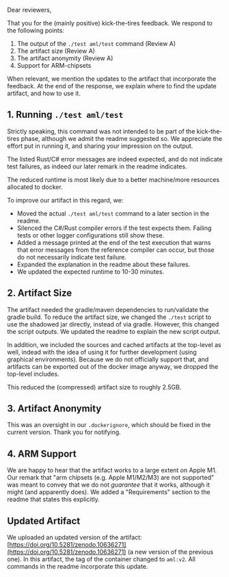 Dear reviewers,

That you for the (mainly positive) kick-the-tires feedback.
We respond to the following points:
1. The output of the `./test aml/test` command (Review A)
2. The artifact size (Review A)
3. The artifact anonymity (Review A)
4. Support for ARM-chipsets

When relevant, we mention the updates to the artifact that incorporate the feedback.
At the end of the response, we explain where to find the update artifact, and how to use it.

## 1. Running `./test aml/test`

Strictly speaking, this command was not intended to be part of the kick-the-tires phase,
although we admit the readme suggested so.
We appreciate the effort put in running it, and sharing your impression on the output.

The listed Rust/C# error messages are indeed expected, and do not indicate test failures,
as indeed our later remark in the readme indicates.

The reduced runtime is most likely due to a better machine/more resources allocated to docker.

To improve our artifact in this regard, we:
- Moved the actual `./test aml/test` command to a later section in the readme.
- Silenced the C#/Rust compiler errors if the test expects them.
  Failing tests or other logger configurations still show these.
- Added a message printed at the end of the test execution
  that warns that error messages from the reference compiler can occur,
  but those do not necessarily indicate test failure.
- Expanded the explanation in the readme about these failures.
- We updated the expected runtime to 10-30 minutes.


## 2. Artifact Size

The artifact needed the gradle/maven dependencies to run/validate the gradle build.
To reduce the artifact size, we changed the `./test` script to use the shadowed jar directly, instead of via gradle.
However, this changed the script outputs.
We updated the readme to explain the new script output.

In addition, we included the sources and cached artifacts at the top-level as well, indead with the idea of using it for further development (using graphical environments).
Because we do not officially support that, and artifacts can be exported out of the docker image anyway, we dropped the top-level includes.

This reduced the (compressed) artifact size to roughly 2.5GB.


## 3. Artifact Anonymity

This was an oversight in our `.dockerignore`, which should be fixed in the current version.
Thank you for notifying.


## 4. ARM Support

We are happy to hear that the artifact works to a large extent on Apple M1.
Our remark that "arm chipsets (e.g. Apple M1/M2/M3) are not supported" was meant to convey that we do not _guarantee_ that it works, although it might (and apparently does).
We added a "Requirements" section to the readme that states this explicitly.


## Updated Artifact

We uploaded an updated version of the artifact:
[https://doi.org/10.5281/zenodo.10636271](https://doi.org/10.5281/zenodo.10636271)
(a new version of the previous one).
In this artifact, the tag of the container changed to `aml:v2`.
All commands in the readme incorporate this update.
